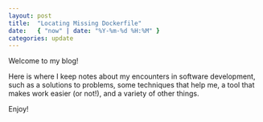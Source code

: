 ```yaml
---
layout: post
title:  "Locating Missing Dockerfile"
date:   { "now" | date: "%Y-%m-%d %H:%M" }
categories: update
---
```


Welcome to my blog! 

Here is where I keep notes about my encounters in software development, such as a solutions to problems, some techniques that help me, a tool that makes work easier (or not!), and a variety of other things.

Enjoy!
